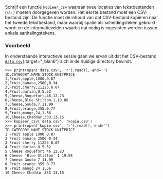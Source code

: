 Schrijf een functie `kopieer_csv` waaraan twee locaties van tekstbestanden (`str`) moeten doorgegeven worden. Het eerste bestand moet een CSV-bestand zijn. De functie moet de inhoud van dat CSV-bestand kopiëren naar het tweede tekstbestand, maar waarbij spatie als scheidingsteken gebruikt wordt en de informatievelden waarbij dat nodig is ingesloten worden tussen enkele aanhalingstekens.

### Voorbeeld

In onderstaande interactieve sessie gaan we ervan uit dat het CSV-bestand [`data.csv`](media/data/data.csv){:target="_blank"} zich in de huidige directory bevindt.

```console?lang=python&prompt=>>>
>>> print(open('data.csv', 'r').read(), end='')
ID,CATEGORY,NAME,STOCK,UNITPRICE
1,Fruit,apple,1000,0.87
2,Fruit,banana,2500,0.34
3,Fruit,cherry,11225,0.07
4,Fruit,durian,0,5.52
5,Cheese,Roquefort,46,12.23
6,Cheese,Blue Stilton,1,19.88
7,Cheese,Gouda,7,11.99
8,Fruit,orange,355,0.77
9,Fruit,mango,24,1.56
10,Cheese,Cheddar,333,13.15
>>> kopieer_csv('data.csv', 'kopie.csv')
>>> print(open('kopie.csv', 'r').read(), end='')
ID CATEGORY NAME STOCK UNITPRICE
1 Fruit apple 1000 0.87
2 Fruit banana 2500 0.34
3 Fruit cherry 11225 0.07
4 Fruit durian 0 5.52
5 Cheese Roquefort 46 12.23
6 Cheese 'Blue Stilton' 1 19.88
7 Cheese Gouda 7 11.99
8 Fruit orange 355 0.77
9 Fruit mango 24 1.56
10 Cheese Cheddar 333 13.15
```
